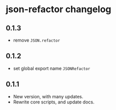 # json-refactor changelog

## 0.1.3

- remove `JSON.refactor`

## 0.1.2

- set global export name `JSONRefactor`

## 0.1.1

- New version, with many updates.
- Rewrite core scripts, and update docs. 